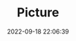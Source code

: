 ---
weight: 1
images:
- /images/edited/258.jpeg
title: Picture
date: 2022-09-18 22:06:39
tags: [luminarneo,work,ilce7m3,person,skateboard]
---